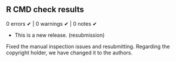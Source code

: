## R CMD check results

0 errors ✔ | 0 warnings ✔ | 0 notes ✔

* This is a new release. (resubmission)

Fixed the manual inspection issues and resubmitting. Regarding the copyright holder, we have changed it to the authors.
